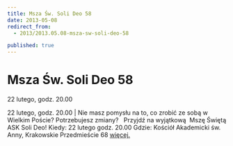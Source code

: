```yaml
---
title: Msza Św. Soli Deo 58
date: 2013-05-08
redirect_from: 
  - 2013/2013.05.08-msza-sw-soli-deo-58

published: true
---
```




# Msza Św. Soli Deo 58

<time>22 lutego, godz. 20.00</time>

22 lutego, godz. 20.00 | Nie masz pomysłu na to, co zrobić ze sobą w Wielkim Poście? Potrzebujesz zmiany? 
&nbsp;
Przyjdź na wyjątkową&nbsp; Mszę Świętą ASK Soli Deo! 
Kiedy: 22 lutego godz. 20.00
Gdzie: Kościół Akademicki św. Anny, Krakowskie Przedmieście 68
[więcej.](http://www.solideo.pl/sd/index.php?ms1=projekty&gr_id=10&lang=pl)



<!--{{json:{"created_date":"2013-05-08 20:59:32","publish_down":"0000-00-00 00:00:00","id":"872"}}}-->